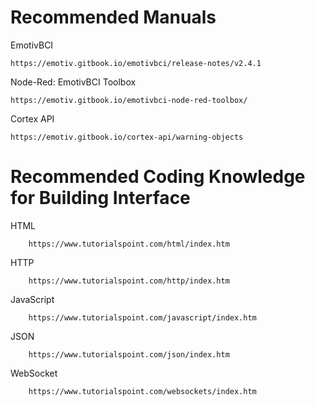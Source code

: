 # Recommended Manuals

EmotivBCI

    https://emotiv.gitbook.io/emotivbci/release-notes/v2.4.1
    
Node-Red:
EmotivBCI Toolbox

    https://emotiv.gitbook.io/emotivbci-node-red-toolbox/
    
Cortex API

    https://emotiv.gitbook.io/cortex-api/warning-objects
    
    
# Recommended Coding Knowledge for Building Interface

HTML

        https://www.tutorialspoint.com/html/index.htm

HTTP

        https://www.tutorialspoint.com/http/index.htm
        
JavaScript
        
        https://www.tutorialspoint.com/javascript/index.htm

JSON

        https://www.tutorialspoint.com/json/index.htm
        
WebSocket

        https://www.tutorialspoint.com/websockets/index.htm
        
        
        


